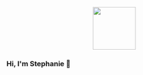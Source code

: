 <div id="header" align="center">
  <img src="https://media.giphy.com/media/v1.Y2lkPTc5MGI3NjExb2J5bm94YmNhcWtieGdzaXpxOTcyNDgxd2w1dWFzdnVqaDh3bnNwYiZlcD12MV9pbnRlcm5hbF9naWZfYnlfaWQmY3Q9cw/aIJDrOomj81MQZz2uO/giphy.gif" width="100"/>
</div>

### Hi, I'm Stephanie 👋

<!--
**Rocklobster84/Rocklobster84** is a ✨ _special_ ✨ repository because its `README.md` (this file) appears on your GitHub profile.

Here are some ideas to get you started:

- 🔭 I’m currently working on ...
- 🌱 I’m currently learning ...
- 👯 I’m looking to collaborate on ...
- 🤔 I’m looking for help with ...
- 💬 Ask me about ...
- 📫 How to reach me: ...
- 😄 Pronouns: ...
- ⚡ Fun fact: ...
-->

